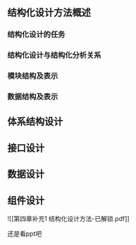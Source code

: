 ## 结构化设计方法概述
### 结构化设计的任务
### 结构化设计与结构化分析关系
### 模块结构及表示

### 数据结构及表示

## 体系结构设计

## 接口设计

## 数据设计

## 组件设计
![[第四章补充1 结构化设计方法-已解锁.pdf]]

还是看ppt吧

